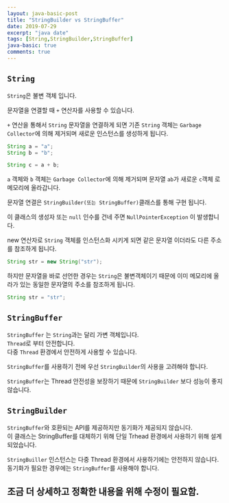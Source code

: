 ```yaml
---
layout: java-basic-post
title: "StringBuilder vs StringBuffer"
date: 2019-07-29
excerpt: "java date"
tags: [String,StringBuilder,StringBuffer]
java-basic: true
comments: true
---
```


## `String`
`String`은 불변 객체 입니다.  

문자열을 연결할 때 `+` 연산자를 사용할 수 있습니다.  

`+` 연산을 통해서 `String` 문자열을 연결하게 되면
기존 `String` 객체는 `Garbage Collector`에 의해 제거되며 새로운
인스턴스를 생성하게 됩니다.  
~~~java
String a = "a";
String b = "b";

String c = a + b;
~~~
`a` 객체와 `b` 객체는 `Garbage Collector`에 의해 제거되며
문자열 `ab`가 새로운 `c`객체 로 메모리에 올라갑니다.  


문자열 연결은 `StringBuilder(또는 StringBuffer)`클래스를 통해 구현 됩니다.  

이 클래스의 생성자 또는 `null` 인수를 건네 주면 `NullPointerException` 이 발생합니다.  

new 연산자로 `String` 객체를 인스턴스화 시키게 되면 같은 문자열 이더라도
다른 주소를 참조하게 됩니다.
~~~java
String str = new String("str");
~~~

하지만 문자열을 바로 선언한 경우는 `String`은 불변객체이기 때문에 이미 메모리에 올라가 있는 동일한 문자열의 주소를 참조하게 됩니다.  
~~~java
String str = "str";
~~~



## `StringBuffer`

`StringBuffer` 는 `String`과는 달리 가변 객체입니다.  
`Thread`로 부터 안전합니다.  
다중 `Thread` 환경에서 안전하게 사용할 수 있습니다.  

`StringBuffer`를 사용하기 전에 우선 `StringBuilder`의 사용을 고려해야 합니다.  

`StringBuffer`는 Thread 안전성을 보장하기 때문에 `StringBuilder` 보다 성능이 좋지 않습니다.    


## `StringBuilder`
`StringBuffer`와 호환되는 API를 제공하지만 동기화가 제공되지 않습니다.  
이 클래스는 StringBuffer를 대체하기 위해 단일 Trhead 환경에서 사용하기 위해 설계되었습니다.  

`StringBuiller` 인스턴스는 다중 Thread 환경에서 사용하기에는 안전하지 않습니다.  
동기화가 필요한 경우에는 `StringBuffer`를 사용해야 합니다.  


## 조금 더 상세하고 정확한 내용을 위해 수정이 필요함.  
